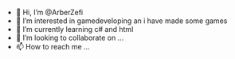 - 👋 Hi, I’m @ArberZefi
- 👀 I’m interested in gamedeveloping an i have made some games
- 🌱 I’m currently learning c# and html 
- 💞️ I’m looking to collaborate on ...
- 📫 How to reach me ...

<!---
ArberZefi/ArberZefi is a ✨ special ✨ repository because its `README.md` (this file) appears on your GitHub profile.
You can click the Preview link to take a look at your changes.
--->
